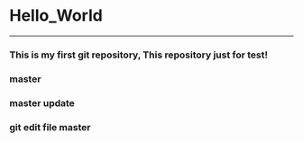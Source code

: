 # Hello_World
***
### This is my first git repository, This repository just for test!
### master
### master update
### git edit file master
